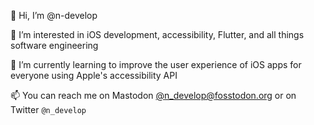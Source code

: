 👋 Hi, I’m @n-develop

👀 I’m interested in iOS development, accessibility, Flutter, and all things software engineering

🌱 I’m currently learning to improve the user experience of iOS apps for everyone using Apple's accessibility API

📫 You can reach me on Mastodon [@n_develop@fosstodon.org](https://fosstodon.org/@n_develop) or on Twitter `@n_develop`

<!---
n-develop/n-develop is a ✨ special ✨ repository because its `README.md` (this file) appears on your GitHub profile.
You can click the Preview link to take a look at your changes.
--->
